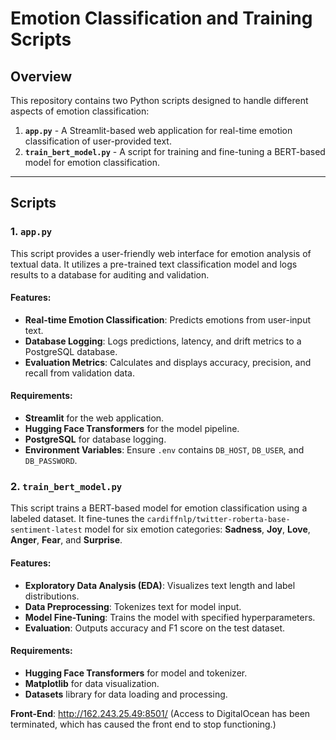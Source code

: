 # Emotion Classification and Training Scripts

## Overview

This repository contains two Python scripts designed to handle different aspects of emotion classification:

1. **`app.py`** - A Streamlit-based web application for real-time emotion classification of user-provided text.  
2. **`train_bert_model.py`** - A script for training and fine-tuning a BERT-based model for emotion classification.

---

## Scripts

### 1. `app.py`

This script provides a user-friendly web interface for emotion analysis of textual data. It utilizes a pre-trained text classification model and logs results to a database for auditing and validation.

#### Features:
- **Real-time Emotion Classification**: Predicts emotions from user-input text.
- **Database Logging**: Logs predictions, latency, and drift metrics to a PostgreSQL database.
- **Evaluation Metrics**: Calculates and displays accuracy, precision, and recall from validation data.

#### Requirements:
- **Streamlit** for the web application.
- **Hugging Face Transformers** for the model pipeline.
- **PostgreSQL** for database logging.
- **Environment Variables**: Ensure `.env` contains `DB_HOST`, `DB_USER`, and `DB_PASSWORD`.
### 2. `train_bert_model.py`

This script trains a BERT-based model for emotion classification using a labeled dataset. It fine-tunes the `cardiffnlp/twitter-roberta-base-sentiment-latest` model for six emotion categories: **Sadness**, **Joy**, **Love**, **Anger**, **Fear**, and **Surprise**.

#### Features:
- **Exploratory Data Analysis (EDA)**: Visualizes text length and label distributions.
- **Data Preprocessing**: Tokenizes text for model input.
- **Model Fine-Tuning**: Trains the model with specified hyperparameters.
- **Evaluation**: Outputs accuracy and F1 score on the test dataset.

#### Requirements:
- **Hugging Face Transformers** for model and tokenizer.
- **Matplotlib** for data visualization.
- **Datasets** library for data loading and processing.


**Front-End**: http://162.243.25.49:8501/
(Access to DigitalOcean has been terminated, which has caused the front end to stop functioning.)
